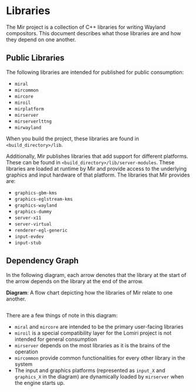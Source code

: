 # Libraries
The Mir project is a collection of C++ libraries for writing Wayland
compositors. This document describes what those libraries are and how they
depend on one another.

## Public Libraries
The following libraries are intended for published for public consumption:

- `miral`
- `mircommon`
- `mircore`
- `miroil`
- `mirplatform`
- `mirserver`
- `mirserverlttng`
- `mirwayland`

When you build the project, these libraries are found in
`<build_directory>/lib`.

Additionally, Mir publishes libraries that add support for different platforms.
These can be found in `<build_directory>/lib/server-modules`. These libraries
are loaded at runtime by Mir and provide access to the underlying graphics and
input hardware of that platform. The libraries that Mir provides are:

- `graphics-gbm-kms`
- `graphics-eglstream-kms`
- `graphics-wayland`
- `graphics-dummy`
- `server-x11`
- `server-virtual`
- `renderer-egl-generic`
- `input-evdev`
- `input-stub`

## Dependency Graph
In the following diagram, each arrow denotes that the library at the start of
the arrow depends on the library at the end of the arrow.

**Diagram**: A flow chart depicting how the libraries of Mir relate to one another.

```{mermaid} libraries.mmd
```

There are a few things of note in this diagram:

- `miral` and `mircore` are intended to be the primary user-facing libraries
- `miroil` is a special compatibility layer for the Lomiri project is not
  intended for general consumption
- `mirserver` depends on the most libraries as it is the brains of the operation
- `mircommon` provide common functionalities for every other library in the
  system
- The input and graphics platforms (represented as `input_X` and `graphics_X` in
  the diagram) are dynamically loaded by `mirserver` when the engine starts up.

